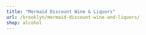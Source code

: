 ```yaml
---
title: "Mermaid Discount Wine & Liquors"
url: /brooklyn/mermaid-discount-wine-and-liquors/
shop: alcohol
---
```


